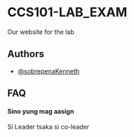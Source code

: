 
# CCS101-LAB_EXAM

Our website for the lab


## Authors

- [@sobrepenaKenneth](https://github.com/SobrepenaKenneth)


## FAQ

#### Sino yung mag aasign

Si Leader tsaka si co-leader
